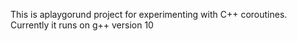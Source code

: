 This is aplaygorund project for experimenting with C++ coroutines. Currently it
runs on g++ version 10
